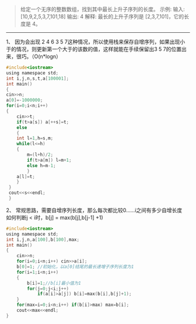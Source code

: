 > 给定一个无序的整数数组，找到其中最长上升子序列的长度。
示例:
输入: [10,9,2,5,3,7,101,18]
输出: 4 
解释: 最长的上升子序列是 [2,3,7,101]，它的长度是 4。

***
1、 因为会出现 2 4 6 3 5 7这种情况，所以使用栈来保存自增序列，如果出现小于的情况，则更新第一个大于的该数的值，这样就能在手续保留出3 5 7的位置出来，很巧。（O(n*logn）
```C
#include<iostream>  
using namespace std; 
int i,j,n,s,t,a[100001];
int main()
{
cin>>n;
a[0]=-1000000;
for(i=0;i<n;i++)
{
	cin>>t;
	if(t>a[s]) a[++s]=t;
	else
	{
	int l=1,h=s,m;
	while(l<=h)
	{
		m=(l+h)/2;
		if(t>a[m]) l=m+1;
		else h=m-1;
		}
	a[l]=t;
	}
 }
 cout<<s<<endl;
 }

```
2、 常规思路，需要自增序列长度，那么每次都比较0……i之间有多少自增长度  
如何判断j < i时，b[j] = max(b[j],b[j-1] +1)
```C
#include<iostream>  
using namespace std;
int i,j,n,a[100],b[100],max;    
int main()  
{
    cin>>n;
    for(i=0;i<n;i++) cin>>a[i];  
    b[0]=1; //初始化，以a[0]结尾的最长递增子序列长度为1  
    for(i=1;i<n;i++)  
    {  
        b[i]=1;//b[i]最小值为1
        for(j=0;j<i;j++)  
            if(a[i]>a[j]) b[i]=max(b[i],b[j]+1);
    }  
    for(max=i=0;i<n;i++) if(b[i]>max) max=b[i];  
    cout<<max<<endl;
}
```